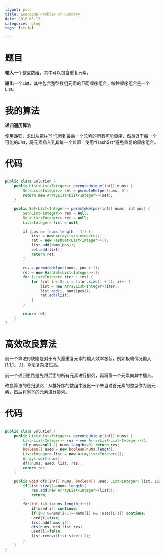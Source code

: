 ```yaml
---
layout: post
title: Leetcode Problem 47 Summary
date: 2016-06-13
categories: blog
tags: [study]

---
```


# 题目

**输入**一个整型数组，其中可以包含重复元素。

**输出**一个List<List>，其中包含整型数组元素的不同顺序组合，每种顺序组合是一个List<Integer>。


# 我的算法

**递归遍历算法**

使用递归，求出从第*i+1*个元素到最后一个元素的所有可能顺序，然后对于每一个可能的*List*，将元素插入到其每一个位置，使用*HashSet<List>*避免重复的顺序组合。

# 代码

```java

public class Solution {
    public List<List<Integer>> permuteUnique(int[] nums) {
        Set<List<Integer>> set = permuteHelper(nums, 0);
        return new ArrayList<List<Integer>>(set);
    }
    
    public Set<List<Integer>> permuteHelper(int[] nums, int pos) {
        Set<List<Integer>> res = null;
        Set<List<Integer>> ret = null;
        List<Integer> list = null;

        if (pos == (nums.length - 1)) {
            list = new ArrayList<Integer>();
            ret = new HashSet<List<Integer>>();
            list.add(nums[pos]);
            ret.add(list);
            return ret;
        }
        
        res = permuteHelper(nums, pos + 1);
        ret = new HashSet<List<Integer>>();
        for (List<Integer> iter : res) {
            for (int i = 0; i < (iter.size() + 1); i++) {
                list = new ArrayList<Integer>(iter);
                list.add(i, nums[pos]);
                ret.add(list);
            }
        }
        
        return ret;
    }
}

```

# 高效改良算法

前一个算法的缺陷是对于有大量重复元素的输入效率极低，例如极端情况输入[1,1,1,...,1]，算法复杂度过高。

前一个递归思路是先将后面的所有元素进行排列，再将第一个元素向其中插入。

改良算法的递归思路：从排好序的数组中选出一个未当过首元素的整型作为首元素，然后将剩下的元素进行排列。

# 代码

```java

public class Solution {
    public List<List<Integer>> permuteUnique(int[] nums) {
        List<List<Integer>> res = new ArrayList<List<Integer>>();
        if(nums==null || nums.length==0) return res;
        boolean[] used = new boolean[nums.length];
        List<Integer> list = new ArrayList<Integer>();
        Arrays.sort(nums);
        dfs(nums, used, list, res);
        return res;
    }

    public void dfs(int[] nums, boolean[] used, List<Integer> list, List<List<Integer>> res){
        if(list.size()==nums.length){
            res.add(new ArrayList<Integer>(list));
            return;
        }
        for(int i=0;i<nums.length;i++){
            if(used[i]) continue;
            if(i>0 &&nums[i-1]==nums[i] && !used[i-1]) continue;
            used[i]=true;
            list.add(nums[i]);
            dfs(nums,used,list,res);
            used[i]=false;
            list.remove(list.size()-1);
        }
    }
}

```